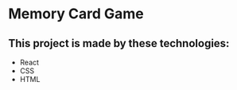 # Memory Card Game

<h2>This project is made by these technologies:</h2>

<ul>
<li>React</li>
<li>CSS</li>
<li>HTML</li>
</ul>

